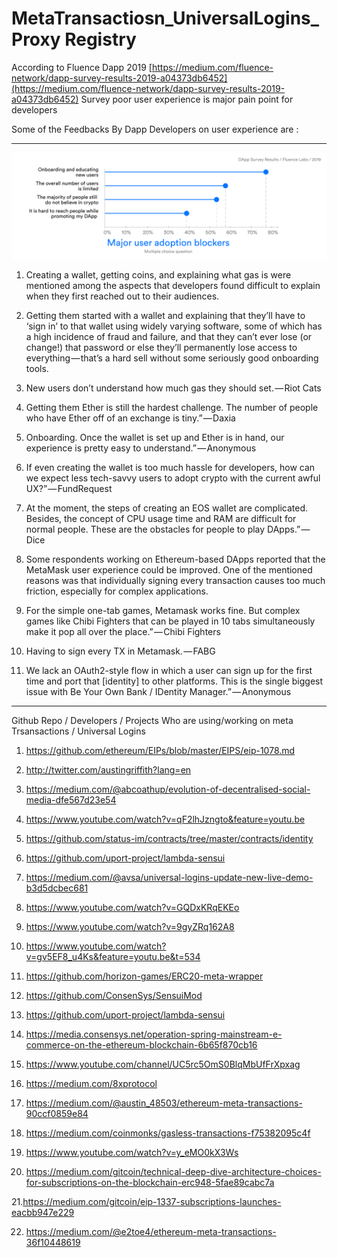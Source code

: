 # MetaTransactiosn_UniversalLogins_Proxy Registry 


According to Fluence Dapp  2019 [https://medium.com/fluence-network/dapp-survey-results-2019-a04373db6452](https://medium.com/fluence-network/dapp-survey-results-2019-a04373db6452)  Survey poor user experience is major pain point for developers

Some of the Feedbacks By Dapp Developers on user experience are :

-------------------------------------------

![Screenshot](user_adoption.png)

 
1.  Creating a wallet, getting coins, and explaining what gas is were mentioned among the aspects that developers found difficult to explain when they first reached out to their audiences.

2. Getting them started with a wallet and explaining that they’ll have to ‘sign in’ to that wallet using widely varying software, some of which has a high incidence of fraud and failure, and that they can’t ever lose (or change!) that password or else they’ll permanently lose access to everything — that’s a hard sell without some seriously good onboarding tools.

3. New users don’t understand how much gas they should set. — Riot Cats

4. Getting them Ether is still the hardest challenge. The number of people who have Ether off of an exchange is tiny.” — Daxia
5. Onboarding. Once the wallet is set up and Ether is in hand, our experience is pretty easy to understand.” — Anonymous

6. If even creating the wallet is too much hassle for developers, how can we expect less tech-savvy users to adopt crypto with the current awful UX?” — FundRequest

7. At the moment, the steps of creating an EOS wallet are complicated. Besides, the concept of CPU usage time and RAM are difficult for normal people. These are the obstacles for people to play DApps.” — Dice

8. Some respondents working on Ethereum-based DApps reported that the MetaMask user experience could be improved. One of the mentioned reasons was that individually signing every transaction causes too much friction, especially for complex applications.

9. For the simple one-tab games, Metamask works fine. But complex games like Chibi Fighters that can be played in 10 tabs simultaneously make it pop all over the place.” — Chibi Fighters

10. Having to sign every TX in Metamask. — FABG

11. We lack an OAuth2-style flow in which a user can sign up for the first time and port that [identity] to other platforms. This is the single biggest issue with Be Your Own Bank / IDentity Manager.” — Anonymous

--------------------

Github Repo / Developers / Projects Who are using/working on  meta Trsansactions / Universal Logins

1. https://github.com/ethereum/EIPs/blob/master/EIPS/eip-1078.md

2. http://twitter.com/austingriffith?lang=en

3. https://medium.com/@abcoathup/evolution-of-decentralised-social-media-dfe567d23e54

4. https://www.youtube.com/watch?v=qF2lhJzngto&feature=youtu.be

5. https://github.com/status-im/contracts/tree/master/contracts/identity

6. https://github.com/uport-project/lambda-sensui

7. https://medium.com/@avsa/universal-logins-update-new-live-demo-b3d5dcbec681

8. https://www.youtube.com/watch?v=GQDxKRqEKEo

9. https://www.youtube.com/watch?v=9gyZRq162A8

10. https://www.youtube.com/watch?v=gv5EF8_u4Ks&feature=youtu.be&t=534

11. https://github.com/horizon-games/ERC20-meta-wrapper

12. https://github.com/ConsenSys/SensuiMod

13. https://github.com/uport-project/lambda-sensui

14. https://media.consensys.net/operation-spring-mainstream-e-commerce-on-the-ethereum-blockchain-6b65f870cb16

15. https://www.youtube.com/channel/UC5rc5OmS0BlqMbUfFrXpxag

16. https://medium.com/8xprotocol

17. https://medium.com/@austin_48503/ethereum-meta-transactions-90ccf0859e84

18. https://medium.com/coinmonks/gasless-transactions-f75382095c4f

19. https://www.youtube.com/watch?v=y_eMO0kX3Ws

20. https://medium.com/gitcoin/technical-deep-dive-architecture-choices-for-subscriptions-on-the-blockchain-erc948-5fae89cabc7a

21.https://medium.com/gitcoin/eip-1337-subscriptions-launches-eacbb947e229

22. https://medium.com/@e2toe4/ethereum-meta-transactions-36f10448619


